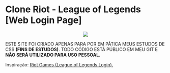 # Clone Riot - League of Legends [Web Login Page]

<center>
<img src="https://raw.githubusercontent.com/ascenciodev/clone_riotLogin/master/screen.gif">
</center>

ESTE SITE FOI CRIADO APENAS PARA POR EM PÁTICA MEUS ESTUDOS DE CSS **(FINS DE ESTUDOS)**. TODO CÓDIGO ESTÁ PÚBLICO EM MEU GIT E **NÃO SERÁ UTILIZADO PARA USO PESSOAL**.
<br>

Inspiração: <a href="https://auth.riotgames.com/login#client_id=rso-web-client-prod&login_hint=br&redirect_uri=https%3A%2F%2Flogin.leagueoflegends.com%2Foauth2-callback&response_type=code&scope=openid&state=EaaBBhja2mCN1Fno_z7eSIoz8fCLE6SVIUtSjjuHljk&ui_locales=pt">Riot Games (League of Legends Login).
